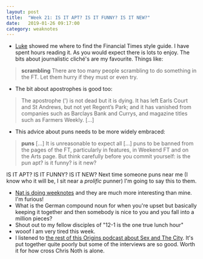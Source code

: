 ```yaml
---
layout: post
title:  "Week 21: IS IT APT? IS IT FUNNY? IS IT NEW?"
date:   2019-01-26 09:17:00
category: weaknotes
---
```

* [Luke](https://twitter.com/lukekavanagh_) showed me where to find the Financial Times style guide. I have spent hours reading it. As you would expect there is lots to enjoy. The bits about journalistic cliché's are my favourite. Things like:
> **scrambling**
There are too many people scrambling to do something in the FT. Let them hurry if they must or even try.

* The bit about apostrophes is good too:
> The apostrophe (') is not dead but it is dying. It has left Earls Court and St Andrews, but not yet Regent’s Park; and it has vanished from companies such as Barclays Bank and Currys, and magazine titles such as Farmers Weekly. [...]

* This advice about puns needs to be more widely embraced:
>**puns**
[...]
> It is unreasonable to expect all [...] puns to be banned from the pages of the FT, particularly in features, in Weekend FT and on the Arts page. But think carefully before you commit yourself: is the pun apt? is it funny? is it new?

IS IT APT? IS IT FUNNY? IS IT NEW? Next time someone puns near me (I know who it will be, I sit near a _prolific_ punner) I'm going to say this to them.
* [Nat is doing weeknotes](https://natbuckley.co.uk/2019/01/20/weeknotes-1-tv-ads-and-business-models/) and they are much more interesting than mine. I'm furious!
* What is the German compound noun for when you're upset but basically keeping it together and then somebody is nice to you and you fall into a million pieces?
* Shout out to my fellow disciples of "12-1 is the one true lunch hour"
* wooof I am very tired this week.
* I listened to [the rest of this Origins podcast about Sex and The City](https://www.originsthepodcast.com/). It's put together quite poorly but some of the interviews are so good. Worth it for how cross Chris Noth is alone.
